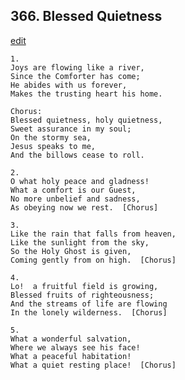 
## 366.  Blessed Quietness
[edit](https://docs.google.com/document/d/1OiwO56OBjxHge76KvsbWBwBAyaoTDll0/edit?mode=html)



    1.
    Joys are flowing like a river,
    Since the Comforter has come;
    He abides with us forever,
    Makes the trusting heart his home.

    Chorus:
    Blessed quietness, holy quietness, 
    Sweet assurance in my soul;
    On the stormy sea,
    Jesus speaks to me,
    And the billows cease to roll.

    2.
    O what holy peace and gladness!
    What a comfort is our Guest,
    No more unbelief and sadness,
    As obeying now we rest.  [Chorus]

    3.
    Like the rain that falls from heaven,
    Like the sunlight from the sky,
    So the Holy Ghost is given,
    Coming gently from on high.  [Chorus]

    4.
    Lo!  a fruitful field is growing,
    Blessed fruits of righteousness;
    And the streams of life are flowing
    In the lonely wilderness.  [Chorus]

    5.
    What a wonderful salvation,
    Where we always see his face!
    What a peaceful habitation!
    What a quiet resting place!  [Chorus]
